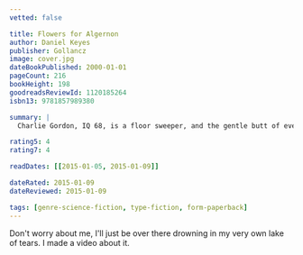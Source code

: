 ```yaml
---
vetted: false

title: Flowers for Algernon
author: Daniel Keyes
publisher: Gollancz
image: cover.jpg
dateBookPublished: 2000-01-01
pageCount: 216
bookHeight: 198
goodreadsReviewId: 1120185264
isbn13: 9781857989380

summary: |
  Charlie Gordon, IQ 68, is a floor sweeper, and the gentle butt of everyone's jokes, until an experiment in the enhancement of human intelligence turns him into a genius. But then Algernon, the mouse whose triumphal experimental tranformation preceded his, fades and dies, and Charlie has to face the possibility that his salvation was only temporary.

rating5: 4
rating7: 4

readDates: [[2015-01-05, 2015-01-09]]

dateRated: 2015-01-09
dateReviewed: 2015-01-09

tags: [genre-science-fiction, type-fiction, form-paperback]
---
```


Don't worry about me, I'll just be over there drowning in my very own lake of tears.
  I made a video about it.
